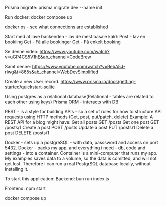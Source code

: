 
Prisma migrate:
prisma migrate dev --name init

Run docker:
docker compose up

docker ps - see what connections are established

Start med at lave backenden - lav de mest basale kald:
Post - lav en bookiing
Get - Få alle bookinger
Get - Få enkelt booking

Se denne video:
https://www.youtube.com/watch?v=uGP4CS5V1hE&ab_channel=CodeBrew

Samt denne:
https://www.youtube.com/watch?v=RebA5J-rlwg&t=865s&ab_channel=WebDevSimplified

Create a new User record.
https://www.prisma.io/docs/getting-started/quickstart-sqlite

Using postgres as a relational database(Relational - tables are related to each other using keys)
Prisma ORM - interacts with DB

REST - is a style for building APIs - so a set of rules for how to structure API requests using HTTP methods (Get, post, put/patch, delete)
Example:
A REST API for a blog might have:
Get all posts GET /posts
Get one post GET /posts/1
Create a post POST /posts
Update a post PUT /posts/1
Delete a post DELETE /posts/1

Docker - sets up a postgreSQL - with data, passsword and access on port 5432.
Docker - packs my app, and everything i need - db, code and settings - into a container.
Container is a mini-computer that runs my app.
My examples saves data to a volume, so the data is comitted, and will not get lost.
Therefore i can run a real PostgrSQL database locally, without installing it.

To start this application:
Backend: bun run index.js

Frontend: npm start

docker compose up
